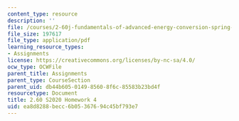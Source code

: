 ```yaml
---
content_type: resource
description: ''
file: /courses/2-60j-fundamentals-of-advanced-energy-conversion-spring-2020/ea8d8288becc6b05367694c45bf793e7_MIT2_60s20_hw4.pdf
file_size: 197617
file_type: application/pdf
learning_resource_types:
- Assignments
license: https://creativecommons.org/licenses/by-nc-sa/4.0/
ocw_type: OCWFile
parent_title: Assignments
parent_type: CourseSection
parent_uid: db44b605-0149-8560-8f6c-85583b23bd4f
resourcetype: Document
title: 2.60 S2020 Homework 4
uid: ea8d8288-becc-6b05-3676-94c45bf793e7
---
```

